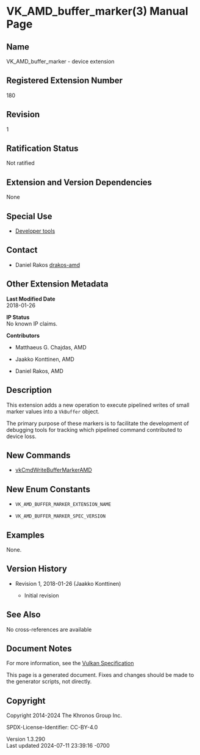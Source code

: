 # VK_AMD_buffer_marker(3) Manual Page

## Name

VK_AMD_buffer_marker - device extension



## <a href="#_registered_extension_number" class="anchor"></a>Registered Extension Number

180

## <a href="#_revision" class="anchor"></a>Revision

1

## <a href="#_ratification_status" class="anchor"></a>Ratification Status

Not ratified

## <a href="#_extension_and_version_dependencies" class="anchor"></a>Extension and Version Dependencies

None

## <a href="#_special_use" class="anchor"></a>Special Use

- <a
  href="https://registry.khronos.org/vulkan/specs/1.3-extensions/html/vkspec.html#extendingvulkan-compatibility-specialuse"
  target="_blank" rel="noopener">Developer tools</a>

## <a href="#_contact" class="anchor"></a>Contact

- Daniel Rakos <a
  href="https://github.com/KhronosGroup/Vulkan-Docs/issues/new?body=%5BVK_AMD_buffer_marker%5D%20@drakos-amd%0A*Here%20describe%20the%20issue%20or%20question%20you%20have%20about%20the%20VK_AMD_buffer_marker%20extension*"
  target="_blank" rel="nofollow noopener"><em></em>drakos-amd</a>

## <a href="#_other_extension_metadata" class="anchor"></a>Other Extension Metadata

**Last Modified Date**  
2018-01-26

**IP Status**  
No known IP claims.

**Contributors**  
- Matthaeus G. Chajdas, AMD

- Jaakko Konttinen, AMD

- Daniel Rakos, AMD

## <a href="#_description" class="anchor"></a>Description

This extension adds a new operation to execute pipelined writes of small
marker values into a `VkBuffer` object.

The primary purpose of these markers is to facilitate the development of
debugging tools for tracking which pipelined command contributed to
device loss.

## <a href="#_new_commands" class="anchor"></a>New Commands

- [vkCmdWriteBufferMarkerAMD](https://registry.khronos.org/vulkan/specs/1.3-extensions/man/html/vkCmdWriteBufferMarkerAMD.html)

## <a href="#_new_enum_constants" class="anchor"></a>New Enum Constants

- `VK_AMD_BUFFER_MARKER_EXTENSION_NAME`

- `VK_AMD_BUFFER_MARKER_SPEC_VERSION`

## <a href="#_examples" class="anchor"></a>Examples

None.

## <a href="#_version_history" class="anchor"></a>Version History

- Revision 1, 2018-01-26 (Jaakko Konttinen)

  - Initial revision

## <a href="#_see_also" class="anchor"></a>See Also

No cross-references are available

## <a href="#_document_notes" class="anchor"></a>Document Notes

For more information, see the <a
href="https://registry.khronos.org/vulkan/specs/1.3-extensions/html/vkspec.html#VK_AMD_buffer_marker"
target="_blank" rel="noopener">Vulkan Specification</a>

This page is a generated document. Fixes and changes should be made to
the generator scripts, not directly.

## <a href="#_copyright" class="anchor"></a>Copyright

Copyright 2014-2024 The Khronos Group Inc.

SPDX-License-Identifier: CC-BY-4.0

Version 1.3.290  
Last updated 2024-07-11 23:39:16 -0700
